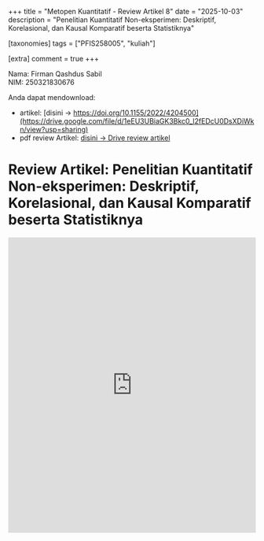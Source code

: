 +++
title = "Metopen Kuantitatif - Review Artikel 8"
date = "2025-10-03"
description = "Penelitian Kuantitatif Non-eksperimen: Deskriptif, Korelasional, dan Kausal Komparatif beserta Statistiknya"

[taxonomies]
tags = ["PFIS258005", "kuliah"]

[extra]
comment = true
+++

Nama: Firman Qashdus Sabil\
NIM: 250321830676

Anda dapat mendownload:
- artikel: [disini $\rightarrow$ https://doi.org/10.1155/2022/4204500](https://drive.google.com/file/d/1eEU3UBiaGK3Bkc0_l2fEDcU0DsXDiWkn/view?usp=sharing)
- pdf review Artikel: [disini $\rightarrow$ Drive review artikel](https://drive.google.com/file/d/1jF47rXYvHP9ku7877SSouY39iyaczAjm/view?usp=sharing)

# Review Artikel: Penelitian Kuantitatif Non-eksperimen: Deskriptif, Korelasional, dan Kausal Komparatif beserta Statistiknya
<iframe src="https://drive.google.com/file/d/1jF47rXYvHP9ku7877SSouY39iyaczAjm/preview" width="100%" height="600" allow="autoplay" frameborder="0"></iframe>
